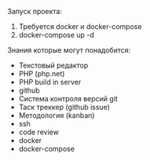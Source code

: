 Запуск проекта:
1. Требуется docker и docker-compose
2. docker-compose up -d

Знания которые могут понадобится:
* Текстовый редактор
* PHP (php.net)
* PHP build in server
* github
* Система контроля версий git
* Таск треккер (github issue)
* Методология (kanban)
* ssh
* code review
* docker
* docker-compose
